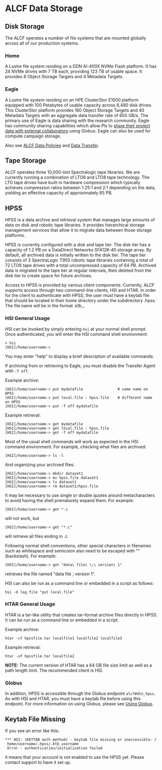 # ALCF Data Storage

## Disk Storage
The ALCF operates a number of file systems that are mounted globally across all of our production systems.

### Home
A Lustre file system residing on a DDN AI-400X NVMe Flash platform. It has 24 NVMe drives with 7 TB each, providing 123 TB of usable space. It provides 8 Object Storage Targets and 4 Metadata Targets.

### Eagle
A Lustre file system residing on an HPE ClusterStor E1000 platform equipped with 100 Petabytes of usable capacity across 8,480 disk drives. This ClusterStor platform provides 160 Object Storage Targets and 40 Metadata Targets with an aggregate data transfer rate of 650 GB/s. The primary use of Eagle is data sharing with the research community. Eagle has community sharing capabilities which allow PIs to [share their project data with external collaborators](../acdc/eagle-data-sharing.md) using Globus. Eagle can also be used for compute campaign storage.

Also see [ALCF Data Policies](../../policies/data-and-software-policies/data-policy.md) and [Data Transfer](../data-transfer/using-globus.md).

## Tape Storage
ALCF operates three 10,000-slot Spectralogic tape libraries. We are currently running a combination of LTO6 and LTO8 tape technology. The LTO tape drives have built-in hardware compression which typically achieves compression ratios between 1.25:1 and 2:1 depending on the data, yielding an effective capacity of approximately 65 PB.

## HPSS
HPSS is a data archive and retrieval system that manages large amounts of data on disk and robotic tape libraries. It provides hierarchical storage management services that allow it to migrate data between those storage platforms.

HPSS is currently configured with a disk and tape tier. The disk tier has a capacity of 1.2 PB on a DataDirect Networks SFA12K-40 storage array. By default, all archived data is initially written to the disk tier. The tape tier consists of 3 SpectraLogic T950 robotic tape libraries containing a total of 72 LTO6 tape drives with a total uncompressed capacity of 64 PB. Archived data is migrated to the tape tier at regular intervals, then deleted from the disk tier to create space for future archives.

Access to HPSS is provided by various client components. Currently, ALCF supports access through two command-line clients, HSI and HTAR. In order for the client to authenticate with HPSS, the user must have a keytab file that should be located in their home directory under the subdirectory .hpss. The file name will be in the format .ktb_<userid>.

### HSI General Usage
HSI can be invoked by simply entering `hsi` at your normal shell prompt. Once authenticated, you will enter the HSI command shell environment:

```
> hsi
[HSI]/home/username->
```

You may enter "help" to display a brief description of available commands.

If archiving from or retrieving to Eagle, you must disable the Transfer Agent with `-T off`.

Example archive:
```
[HSI]/home/username-> put mydatafile                # same name on HPSS
[HSI]/home/username-> put local.file : hpss.file    # different name on HPSS
[HSI]/home/username-> put -T off mydatafile
```

Example retrieval:
```
[HSI]/home/username-> get mydatafile
[HSI]/home/username-> get local.file : hpss.file
[HSI]/home/username-> get -T off mydatafile
```

Most of the usual shell commands will work as expected in the HSI command environment. For example, checking what files are archived:

`[HSI]/home/username-> ls -l`

And organizing your archived files:

```
[HSI]/home/username-> mkdir dataset1
[HSI]/home/username-> mv hpss.file dataset1
[HSI]/home/username-> ls dataset1
[HSI]/home/username-> rm dataset1/hpss.file
```

It may be necessary to use single or double quotes around metacharacters to avoid having the shell prematurely expand them. For example:

```
[HSI]/home/username-> get *.c
```

will not work, but

```
[HSI]/home/username-> get "*.c"
```

will retrieve all files ending in .c.

Following normal shell conventions, other special characters in filenames such as whitespace and semicolon also need to be escaped with "\" (backslash). For example:

```
[HSI]/home/username-> get "data\ file\ \;\ version\ 1"
```

retrieves the file named "data file ; version 1".

HSI can also be run as a command line or embedded in a script as follows:

```
hsi -O log.file "put local.file"
```

### HTAR General Usage
HTAR is a tar-like utility that creates tar-format archive files directly in HPSS. It can be run as a command line or embedded in a script.

Example archive:
```
htar -cf hpssfile.tar localfile1 localfile2 localfile3
```

Example retrieval:

```
htar -xf hpssfile.tar localfile2
```

**NOTE:** The current version of HTAR has a 64 GB file size limit as well as a path length limit. The recommended client is HSI.

### Globus
In addition, HPSS is accessible through the Globus endpoint `alcf#dtn_hpss`. As with HSI and HTAR, you must have a keytab file before using this endpoint. For more information on using Globus, please see [Using Globus](../data-transfer/using-globus.md).

## Keytab File Missing
If you see an error like this:

```
*** HSI: (KEYTAB auth method) - keytab file missing or inaccessible: /
 home/username/.hpss/.ktb_username
 Error - authentication/initialization failed
```

it means that your account is not enabled to use the HPSS yet. Please contact support to have it set up.